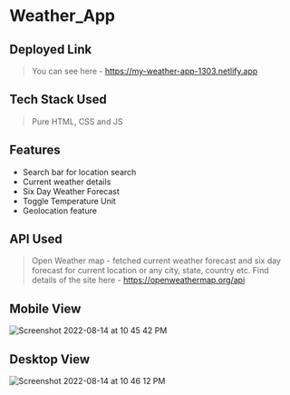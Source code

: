 # Weather_App
 
## Deployed Link 
> You can see here - https://my-weather-app-1303.netlify.app

## Tech Stack Used
> Pure HTML, CSS and JS

## Features
- Search bar for location search
- Current weather details 
- Six Day Weather Forecast 
- Toggle Temperature Unit
- Geolocation feature

## API Used
> Open Weather map - fetched current weather forecast and six day forecast for current location or any city, state, country etc.
>Find details of the site here - https://openweathermap.org/api

## Mobile View

![Screenshot 2022-08-14 at 10 45 42 PM](https://user-images.githubusercontent.com/83490034/184547860-26c17fff-cf80-466f-b35a-8f2fa6a245aa.png)

## Desktop View

![Screenshot 2022-08-14 at 10 46 12 PM](https://user-images.githubusercontent.com/83490034/184547916-37c17fa9-7d5c-45cb-8e2a-0b167f217224.png)
